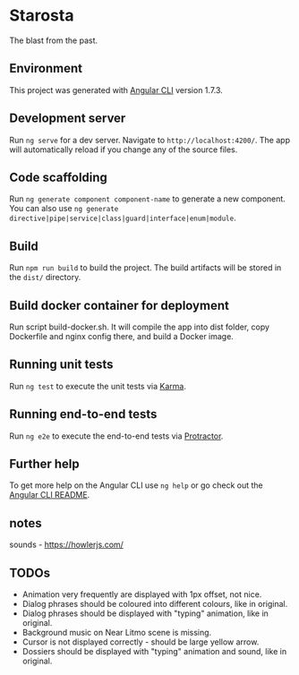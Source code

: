 # Starosta

The blast from the past.

## Environment

This project was generated with [Angular CLI](https://github.com/angular/angular-cli) version 1.7.3.

## Development server

Run `ng serve` for a dev server. Navigate to `http://localhost:4200/`. The app will automatically reload if you change any of the source files.

## Code scaffolding

Run `ng generate component component-name` to generate a new component. You can also use `ng generate directive|pipe|service|class|guard|interface|enum|module`.

## Build

Run `npm run build` to build the project. The build artifacts will be stored in the `dist/` directory.

## Build docker container for deployment

Run script build-docker.sh. It will compile the app into dist folder, copy Dockerfile and nginx config there, and build
a Docker image.

## Running unit tests

Run `ng test` to execute the unit tests via [Karma](https://karma-runner.github.io).

## Running end-to-end tests

Run `ng e2e` to execute the end-to-end tests via [Protractor](http://www.protractortest.org/).

## Further help

To get more help on the Angular CLI use `ng help` or go check out the [Angular CLI README](https://github.com/angular/angular-cli/blob/master/README.md).

## notes

sounds - https://howlerjs.com/

## TODOs

* Animation very frequently are displayed with 1px offset, not nice.
* Dialog phrases should be coloured into different colours, like in original.
* Dialog phrases should be displayed with "typing" animation, like in original.
* Background music on Near Litmo scene is missing.
* Cursor is not displayed correctly - should be large yellow arrow.
* Dossiers should be displayed with "typing" animation and sound, like in original.
